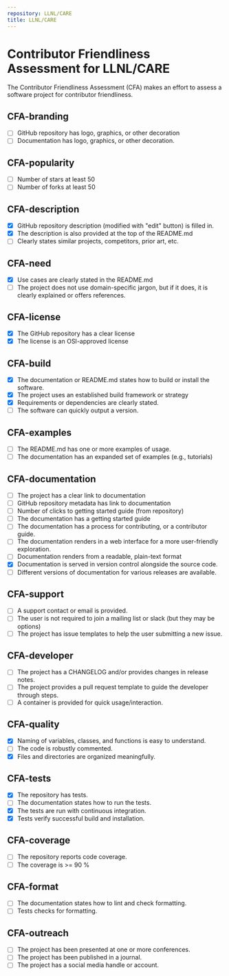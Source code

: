 ```yaml
---
repository: LLNL/CARE
title: LLNL/CARE
---
```


# Contributor Friendliness Assessment for LLNL/CARE

The Contributor Friendliness Assessment (CFA) makes an effort to assess a software project
for contributor friendliness.


## CFA-branding

 - [ ] GitHub repository has logo, graphics, or other decoration
 - [ ] Documentation has logo, graphics, or other decoration.

## CFA-popularity

 - [ ] Number of stars at least 50
 - [ ] Number of forks at least 50

## CFA-description

 - [x] GitHub repository description (modified with "edit" button) is filled in.
 - [x] The description is also provided at the top of the README.md
 - [ ] Clearly states similar projects, competitors, prior art, etc.

## CFA-need

 - [x] Use cases are clearly stated in the README.md
 - [ ] The project does not use domain-specific jargon, but if it does, it is clearly explained or offers references.

## CFA-license

 - [x] The GitHub repository has a clear license
 - [x] The license is an OSI-approved license

## CFA-build

 - [x] The documentation or README.md states how to build or install the software.
 - [x] The project uses an established build framework or strategy
 - [x] Requirements or dependencies are clearly stated.
 - [ ] The software can quickly output a version.

## CFA-examples

 - [ ] The README.md has one or more examples of usage.
 - [ ] The documentation has an expanded set of examples (e.g., tutorials)

## CFA-documentation

 - [ ] The project has a clear link to documentation
 - [ ] GitHub repository metadata has link to documentation
 - [ ] Number of clicks to getting started guide (from repository)
 - [ ] The documentation has a getting started guide
 - [ ] The documentation has a process for contributing, or a contributor guide.
 - [ ] The documentation renders in a web interface for a more user-friendly exploration.
 - [ ] Documentation renders from a readable, plain-text format
 - [x] Documentation is served in version control alongside the source code.
 - [ ] Different versions of documentation for various releases are available.

## CFA-support

 - [ ] A support contact or email is provided.
 - [ ] The user is not required to join a mailing list or slack (but they may be options)
 - [ ] The project has issue templates to help the user submitting a new issue.

## CFA-developer

 - [ ] The project has a CHANGELOG and/or provides changes in release notes.
 - [ ] The project provides a pull request template to guide the developer through steps.
 - [ ] A container is provided for quick usage/interaction.

## CFA-quality

 - [x] Naming of variables, classes, and functions is easy to understand.
 - [ ] The code is robustly commented.
 - [x] Files and directories are organized meaningfully.

## CFA-tests

 - [x] The repository has tests.
 - [ ] The documentation states how to run the tests.
 - [x] The tests are run with continuous integration.
 - [x] Tests verify successful build and installation.

## CFA-coverage

 - [ ] The repository reports code coverage.
 - [ ] The coverage is >= 90 %

## CFA-format

 - [ ] The documentation states how to lint and check formatting.
 - [ ] Tests checks for formatting.

## CFA-outreach

 - [ ] The project has been presented at one or more conferences.
 - [ ] The project has been published in a journal.
 - [ ] The project has a social media handle or account.
